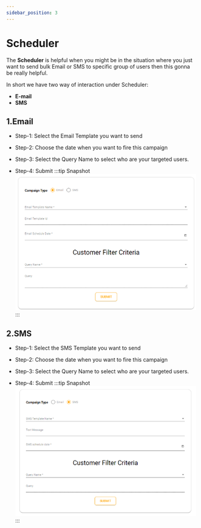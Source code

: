 ```yaml
---
sidebar_position: 3
---
```


# Scheduler

The **Scheduler** is helpful when you might be in the situation where you just want to send bulk Email or SMS to specific group of users then this gonna be really helpful.

In short we have two way of interaction under Scheduler:

- **E-mail**
- **SMS**

## 1.Email

- Step-1: Select the Email Template you want to send

- Step-2: Choose the date when you want to fire this campaign
- Step-3: Select the Query Name to select who are your targeted users.
- Step-4: Submit
  :::tip Snapshot
  ![Example banner](../../src/assets/Email.png)
  :::

## 2.SMS

- Step-1: Select the SMS Template you want to send

- Step-2: Choose the date when you want to fire this campaign
- Step-3: Select the Query Name to select who are your targeted users.
- Step-4: Submit
  :::tip Snapshot
  ![Example banner](../../src/assets/SMS.png)
  :::
